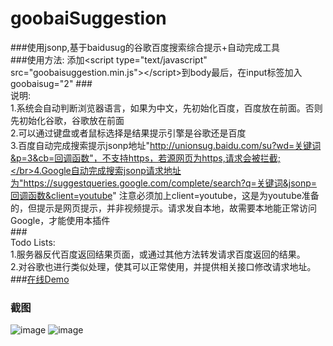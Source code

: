 # goobaiSuggestion
###使用jsonp,基于baidusug的谷歌百度搜索综合提示+自动完成工具</br>
###使用方法:
添加&lt;script type=&quot;text/javascript&quot; src=&quot;goobaisuggestion.min.js&quot;&gt;&lt;/script&gt;到body最后，在input标签加入goobaisug="2"
###</br>说明:</br>
1.系统会自动判断浏览器语言，如果为中文，先初始化百度，百度放在前面。否则先初始化谷歌，谷歌放在前面</br>2.可以通过键盘或者鼠标选择是结果提示引擎是谷歌还是百度</br>3.百度自动完成搜索提示jsonp地址"http://unionsug.baidu.com/su?wd=关键词&p=3&cb=回调函数"，不支持https，若源网页为https,请求会被拦截;</br>4.Google自动完成搜索jsonp请求地址为"https://suggestqueries.google.com/complete/search?q=关键词&jsonp=回调函数&client=youtube" 注意必须加上client=youtube，这是为youtube准备的，但提示是网页提示，并非视频提示。请求发自本地，故需要本地能正常访问Google，才能使用本插件</br>
###</br>Todo Lists:</br> 
1.服务器反代百度返回结果页面，或通过其他方法转发请求百度返回的结果。</br>2.对谷歌也进行类似处理，使其可以正常使用，并提供相关接口修改请求地址。</br>
###[在线Demo](http://173.255.247.235/goobaisuggestion_demo.html)  
### 截图</br>
![image](http://173.255.247.235/goobai1.png)
![image](http://173.255.247.235/goobai2.png)
